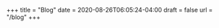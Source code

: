 +++
title = "Blog"
date = 2020-08-26T06:05:24-04:00
draft = false
url = "/blog"
+++
<!-- See https://discourse.gohugo.io/t/how-to-create-url-for-blog-instead-of-posts/27836/11 -->
